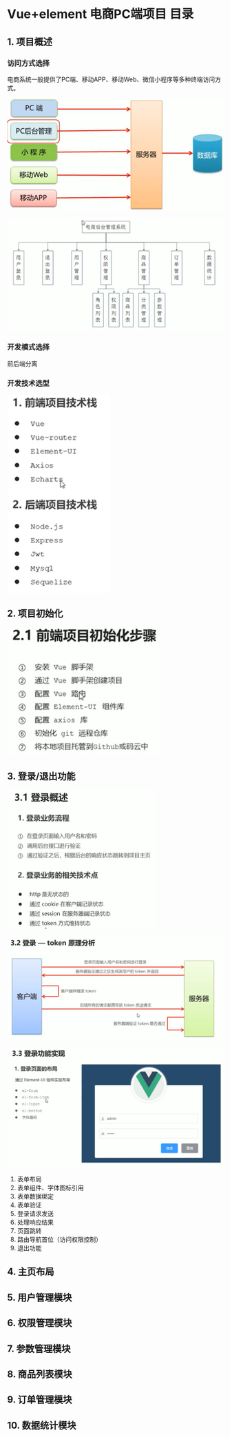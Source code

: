 # Vue+element 电商PC端项目 目录



## 1. 项目概述

### 访问方式选择

电商系统一般提供了PC端、移动APP、移动Web、微信小程序等多种终端访问方式。

![image-20200912105923455](README.assets/image-20200912105923455.png)

![image-20200912110145775](README.assets/image-20200912110145775.png)

### 开发模式选择

前后端分离

### 开发技术选型

![image-20200912110446231](README.assets/image-20200912110446231.png)

## 2. 项目初始化

![image-20200912110555402](README.assets/image-20200912110555402.png)

## 3. 登录/退出功能

![image-20200916095825005](README.assets/image-20200916095825005.png)

![image-20200915160924409](README.assets/image-20200915160924409.png)

![image-20200915160901312](README.assets/image-20200915160901312.png)

1. 表单布局
2. 表单组件、字体图标引用
3. 表单数据绑定
4. 表单验证
5. 登录请求发送
6. 处理响应结果
7. 页面跳转
8. 路由导航首位（访问权限控制）
9. 退出功能

## 4. 主页布局

## 5. 用户管理模块

## 6. 权限管理模块

## 7. 参数管理模块

## 8. 商品列表模块

## 9. 订单管理模块

## 10. 数据统计模块